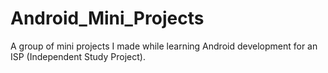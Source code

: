 # Android_Mini_Projects
A group of mini projects I made while learning Android development for an ISP (Independent Study Project).
